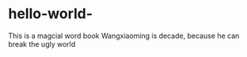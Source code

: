 # hello-world-
This is a magcial word book
Wangxiaoming is decade, because he can break the ugly world
